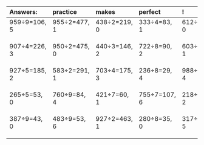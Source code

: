 | Answers: | practice | makes | perfect | ! |
| :--- | :--- | :--- | :--- | :--- |
| 959÷9=106, 5 | 955÷2=477, 1 | 438÷2=219, 0 | 333÷4=83, 1 | 612÷9=68, 0 | 
|   |   |   |   |   | 
|   |   |   |   |   | 
|   |   |   |   |   | 
| 907÷4=226, 3 | 950÷2=475, 0 | 440÷3=146, 2 | 722÷8=90, 2 | 603÷7=86, 1 | 
|   |   |   |   |   | 
|   |   |   |   |   | 
|   |   |   |   |   | 
| 927÷5=185, 2 | 583÷2=291, 1 | 703÷4=175, 3 | 236÷8=29, 4 | 988÷8=123, 4 | 
|   |   |   |   |   | 
|   |   |   |   |   | 
|   |   |   |   |   | 
| 265÷5=53, 0 | 760÷9=84, 4 | 421÷7=60, 1 | 755÷7=107, 6 | 218÷9=24, 2 | 
|   |   |   |   |   | 
|   |   |   |   |   | 
|   |   |   |   |   | 
| 387÷9=43, 0 | 483÷9=53, 6 | 927÷2=463, 1 | 280÷8=35, 0 | 317÷6=52, 5 | 
|   |   |   |   |   | 
|   |   |   |   |   | 
|   |   |   |   |   | 
